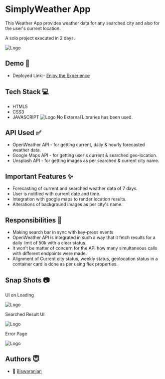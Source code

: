 
# SimplyWeather App

This Weather App provides weather data for any searched city and also for the user's current location.

A solo project executed in 2 days.


![Logo](https://s3.amazonaws.com/www-inside-design/uploads/2018/05/weather-app-4_feature.jpg)


## Demo  🎥

- Deployed Link:- [Enjoy the Experience](https://simplyweatherdata.netlify.app/)


## Tech Stack 💻

- HTML5
- CSS3
- JAVASCRIPT
![Logo](https://user-images.githubusercontent.com/30186107/29488525-f55a69d0-84da-11e7-8a39-5476f663b5eb.png)
No External Libraries has been used.

## API Used ✅

- OpenWeather API - for getting current, daily & hourly forecasted weather data.
- Google Maps API - for getting user's current & searched geo-location.
- Unsplash API - for getting images as per searched & current city name.


## Important Features ✨

- Forecasting of current and searched weather data of 7 days.
- User is notified with current date and time.
- Integration with google maps to render location results.
- Alterations of background images as per city's name.

## Responsibilities 💪

- Making search bar in sync with key-press events 
- OpenWeather API is integrated in such a way that it fetch results for a daily limit of 50k with a clear status.
- It won't be matter of concern for the API how many simultaneous calls with different endpoints were made.
- Alignment of Current city status, weekly status, geolocation status in a container card is done as per using flex properties.




## Snap Shots 📷

UI on Loading

![Logo](https://images2.imgbox.com/4a/c1/r4Rlt7g4_o.jpg)

Searched Result UI

![Logo](https://images2.imgbox.com/99/34/iX7Cbnna_o.jpg)

Error Page

![Logo](https://images2.imgbox.com/d0/b5/pm0yilK4_o.jpg)


## Authors  😇


- 👤 [Biswaranjan](https://www.github.com/icyflame21)


